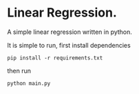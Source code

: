 # Linear Regression.

A simple linear regression written in python.

It is simple to run, first install dependencies
```
pip install -r requirements.txt
```
then run
```
python main.py
```
